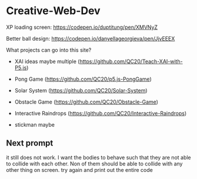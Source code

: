 # Creative-Web-Dev
XP loading screen: https://codepen.io/duptitung/pen/XMVNyZ

Better ball design: https://codepen.io/danyellageorgieva/pen/JjvEEEX


What projects can go into this site?
- XAI ideas maybe multiple (https://github.com/QC20/Teach-XAI-with-P5.js)
- Pong Game (https://github.com/QC20/p5.js-PongGame)
- Solar System (https://github.com/QC20/Solar-System)
- Obstacle Game (https://github.com/QC20/Obstacle-Game)
- Interactive Raindrops (https://github.com/QC20/Interactive-Raindrops)

- stickman maybe



## Next prompt

it still does not work. I want the bodies to behave such that they are not able to collide with each other. Non of them should be able to collide with any other thing on screen. try again and print out the entire code